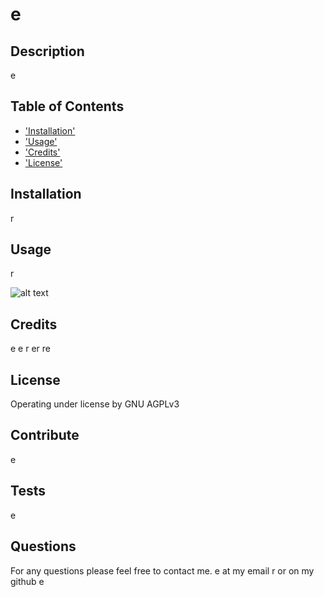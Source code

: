 # e
  
  ## Description
  e
  
  ## Table of Contents
  
 * ['Installation'](#Installation)
 * ['Usage'](#Usage)
 * ['Credits'](#Credits)
 * ['License'](#License)

 ## Installation
r

## Usage
r


![alt text](assets/images/screenshot.png)
 

## Credits
e
  e
  r
  er
  re

  ## License
  Operating under license by GNU AGPLv3

  ## Contribute
  e

  ## Tests
  e
  
  ## Questions
  
  For any questions please feel free to contact me. e at my email r  or on my github e